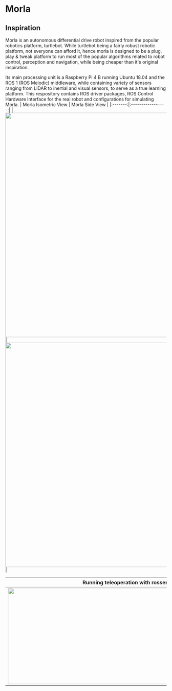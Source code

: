# Morla

## Inspiration
Morla is an autonomous differential drive robot inspired from the popular robotics platform, turtlebot. While turtlebot being a fairly robust robotic platform, not everyone can afford it, hence morla is designed to be a plug, play & tweak platform to run most of the popular algorithms related to robot control, perception and navigation, while being cheaper than it's original inspiration.


Its main processing unit is a Raspberry Pi 4 B running Ubuntu 18.04 and the ROS 1 (ROS Melodic) middleware, while containing variety of sensors ranging from LIDAR to inertial and visual sensors, to serve as a true learning platform. This respository contains ROS driver packages, ROS Control Hardware Interface for the real robot and configurations for simulating Morla.
| Morla Isometric View | Morla Side View | 
|:-------:|:-----------------:|
|  [<img src="https://user-images.githubusercontent.com/97186785/167469105-67300ebb-e358-42b8-afb9-97fa182423ff.JPG" width="700">](https://youtu.be/IcYkQyzUqik) | <img src="https://user-images.githubusercontent.com/97186785/167471554-6f4d96a5-036d-4fa4-ae50-e7229ca264ae.JPG" width="700">|

| Running teleoperation with rosserial | SLAM using Google Cartographer(Partial) |
|:-------:|:-----------------:|
|<img src="media/morla_teleop.gif" width="750" height = "300"/> | <img src="https://user-images.githubusercontent.com/97186785/170633482-032d4c19-f23a-491f-96ae-c1397b1d0e2e.png" width="650" height = "300"/> |
